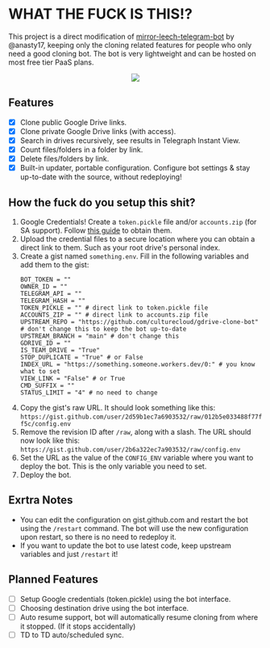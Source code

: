 # WHAT THE FUCK IS THIS!?

This project is a direct modification of [mirror-leech-telegram-bot](https://github.com/anasty17/mirror-leech-telegram-bot) by @anasty17, keeping only the cloning related features for people who only need a good cloning bot. The bot is very lightweight and can be hosted on most free tier PaaS plans.
<p align="center"><img src="https://i.ibb.co/MnqNByY/Screenshot-20230128-090728-Nekogram.png" /></p>

## Features
- [x] Clone public Google Drive links.
- [x] Clone private Google Drive links (with access).
- [x] Search in drives recursively, see results in Telegraph Instant View.
- [x] Count files/folders in a folder by link.
- [x] Delete files/folders by link.
- [x] Built-in updater, portable configuration. Configure bot settings & stay up-to-date with the source, without redeploying!

## How the fuck do you setup this shit?
1. Google Credentials! Create a `token.pickle` file and/or `accounts.zip` (for SA support). Follow [this guide](https://github.com/weebzone/WZML/wiki/Deployment#getting-google-oauth-api-credential-file-and-tokenpickle) to obtain them.
2. Upload the credential files to a secure location where you can obtain a direct link to them. Such as your root drive's personal index.
3. Create a gist named `something.env`. Fill in the following variables and add them to the gist:
    ```
    BOT_TOKEN = ""
    OWNER_ID = ""
    TELEGRAM_API = ""
    TELEGRAM_HASH = ""
    TOKEN_PICKLE = "" # direct link to token.pickle file
    ACCOUNTS_ZIP = "" # direct link to accounts.zip file
    UPSTREAM_REPO = "https://github.com/culturecloud/gdrive-clone-bot" # don't change this to keep the bot up-to-date
    UPSTREAM_BRANCH = "main" # don't change this
    GDRIVE_ID = ""
    IS_TEAM_DRIVE = "True"
    STOP_DUPLICATE = "True" # or False
    INDEX_URL = "https://something.someone.workers.dev/0:" # you know what to set
    VIEW_LINK = "False" # or True
    CMD_SUFFIX = ""
    STATUS_LIMIT = "4" # no need to change
    ```
5. Copy the gist's raw URL. It should look something like this:
    `https://gist.github.com/user/2d59b1ec7a6903532/raw/012b5e033488f77ff5c/config.env`
6. Remove the revision ID after `/raw`, along with a slash. The URL should now look like this:
    `https://gist.github.com/user/2b6a322ec7a903532/raw/config.env`
7. Set the URL as the value of the `CONFIG_ENV` variable where you want to deploy the bot. This is the only variable you need to set.
8. Deploy the bot.

## Exrtra Notes
- You can edit the configuration on gist.github.com and restart the bot using the `/restart` command. The bot will use the new configuration upon restart, so there is no need to redeploy it.
- If you want to update the bot to use latest code, keep upstream variables and just `/restart` it!

## Planned Features
- [ ] Setup Google credentials (token.pickle) using the bot interface.
- [ ] Choosing destination drive using the bot interface.
- [ ] Auto resume support, bot will automatically resume cloning from where it stopped. (If it stops accidentally)
- [ ] TD to TD auto/scheduled sync.

